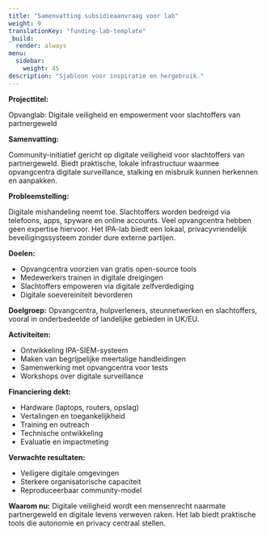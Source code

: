 ```yaml
---
title: "Samenvatting subsidieaanvraag voor lab"
weight: 9
translationKey: "funding-lab-template"
_build:
  render: always
menu:
  sidebar:
    weight: 45
description: "Sjabloon voor inspiratie en hergebruik."
---
```


**Projecttitel:**

Opvanglab: Digitale veiligheid en empowerment voor slachtoffers van partnergeweld

**Samenvatting:**

Community-initiatief gericht op digitale veiligheid voor slachtoffers van partnergeweld. Biedt praktische, lokale infrastructuur waarmee opvangcentra digitale surveillance, stalking en misbruik kunnen herkennen en aanpakken.

**Probleemstelling:**

Digitale mishandeling neemt toe. Slachtoffers worden bedreigd via telefoons, apps, spyware en online accounts. Veel opvangcentra hebben geen expertise hiervoor. Het IPA-lab biedt een lokaal, privacyvriendelijk beveiligingssysteem zonder dure externe partijen.

**Doelen:**

* Opvangcentra voorzien van gratis open-source tools
* Medewerkers trainen in digitale dreigingen
* Slachtoffers empoweren via digitale zelfverdediging
* Digitale soevereiniteit bevorderen

**Doelgroep:** Opvangcentra, hulpverleners, steunnetwerken en slachtoffers, vooral in onderbedeelde of landelijke gebieden in UK/EU.

**Activiteiten:**

* Ontwikkeling IPA-SIEM-systeem
* Maken van begrijpelijke meertalige handleidingen
* Samenwerking met opvangcentra voor tests
* Workshops over digitale surveillance

**Financiering dekt:**

* Hardware (laptops, routers, opslag)
* Vertalingen en toegankelijkheid
* Training en outreach
* Technische ontwikkeling
* Evaluatie en impactmeting

**Verwachte resultaten:**

* Veiligere digitale omgevingen
* Sterkere organisatorische capaciteit
* Reproduceerbaar community-model

**Waarom nu:** Digitale veiligheid wordt een mensenrecht naarmate partnergeweld en digitale levens verweven raken. Het lab biedt praktische tools die autonomie en privacy centraal stellen.
